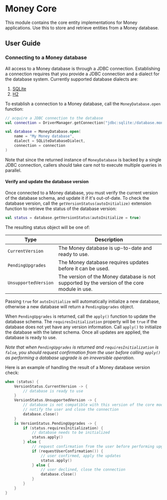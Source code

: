 # Money Core

This module contains the core entity implementations for Money applications. Use this to store and retrieve entities
from a Money database.

## User Guide

### Connecting to a Money database

All access to a Money database is through a JDBC connection. Establishing a connection requires that you provide a JDBC
connection and a dialect for the database system. Currently supported database dialects are:

1. [SQLite](https://www.sqlite.org/)
2. [H2](https://www.h2database.com/)

To establish a connection to a Money database, call the `MoneyDatabase.open` function:

```kotlin
// acquire a JDBC connection to the database
val connection = DriverManager.getConnection("jdbc:sqlite:/database.money")

val database = MoneyDatabase.open(
    name = "My Money database",
    dialect = SQLiteDatabaseDialect,
    connection = connection
)
```

Note that since the returned instance of `MoneyDatabase` is backed by a single JDBC connection, callers should take care
not to execute multiple queries in parallel.

#### Verify and update the database version

Once connected to a Money database, you must verify the current version of the database schema, and update it if it's
out-of-date.  To check the database version, call the `getVersionStatus(autoInitialize)` extension function to retrieve
the status of the database version:

```kotlin
val status = database.getVersionStatus(autoInitialize = true)
```

The resulting status object will be one of:

| Type               | Description                                                                                  |
|--------------------|----------------------------------------------------------------------------------------------|
| `CurrentVersion`   | The Money database is up-to-date and ready to use.                                           |
| `PendingUpgrades`  | The Money database requires updates before it can be used.                                   |
| `UnsupportedVersion` | The version of the Money database is not supported by the version of the core module in use. |

Passing `true` for `autoInitialize` will automatically initialize a new database, otherwise a new database will return
a `PendingUpgrades` object.

When `PendingUpgrades` is returned, call the `apply()` function to update the database schema.  The 
`requiresInitialization` property will be `true` if the database does not yet have any version information.  Call
`apply()` to initialize the database with the latest schema.  Once all updates are applied, the database is ready to
use.

*Note that when `PendingUpgrades` is returned and `requiresInitialization` is `false`, you should request confirmation
from the user before calling `apply()` as performing a database upgrade is an irreversible operation.*

Here is an example of handling the result of a Money database version check:

```kotlin
when (status) {
    VersionStatus.CurrentVersion -> { 
        // database is ready to use
    }
    VersionStatus.UnsupportedVersion -> {
        // database is not compatible with this version of the core module
        // notify the user and close the connection
        database.close()
    }
    is VersionStatus.PendingUpgrades -> {
        if (status.requiresInitialization) {
            // database needs to be initialized
            status.apply()
        } else {
            // request confirmation from the user before performing upgrade
            if (requestUserConfirmation()) {
                // user confirmed, apply the updates
                status.apply()
            } else {
                // user declined, close the connection
                database.close()
            }
        }
    }
}
```
